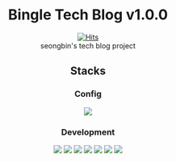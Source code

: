 <div align="center">

# Bingle Tech Blog v1.0.0
[![Hits](https://hits.seeyoufarm.com/api/count/incr/badge.svg?url=https%3A%2F%2Fgithub.com%2Fseongbiny%2Fbingle&count_bg=%2386B1E5&title_bg=%23384B60&icon=&icon_color=%23E7E7E7&title=hits&edge_flat=false)](https://github.com/seongbiny/bingle) </br>
seongbin's tech blog project

## Stacks

### Config
<img src="https://img.shields.io/badge/yarn-2C8EBB?style=for-the-badge&logo=yarn&logoColor=white">

### Development
<img src="https://img.shields.io/badge/React-61DAFB?style=for-the-badge&logo=React&logoColor=white">
<img src="https://img.shields.io/badge/ReactQuery-FF4154?style=for-the-badge&logo=ReactQuery&logoColor=white">
<img src="https://img.shields.io/badge/javascript-F7DF1E?style=for-the-badge&logo=javascript&logoColor=white">
<img src="https://img.shields.io/badge/TypeScript-3178C6?style=for-the-badge&logo=TypeScript&logoColor=white">
<img src="https://img.shields.io/badge/styledcomponents-DB7093?style=for-the-badge&logo=styledcomponents&logoColor=white">
<img src="https://img.shields.io/badge/express-000000?style=for-the-badge&logo=express&logoColor=white">
<img src="https://img.shields.io/badge/node.js-339933?style=for-the-badge&logo=node.js&logoColor=white">
</div>







